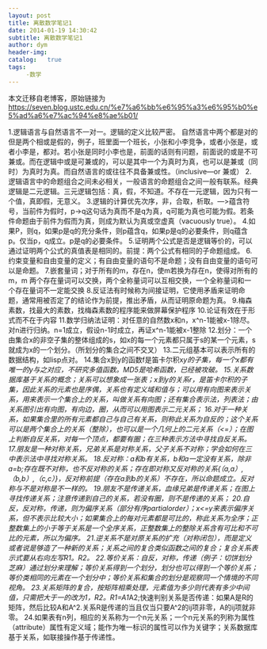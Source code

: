 ```yaml
---
layout: post
title: 离散数学笔记1
date: 2014-01-19 14:30:42
subtitle: 离散数学笔记1
author: dym
header-img:
catalog:   true
tags:
     -数学
---
```


本文迁移自老博客，原始链接为 <https://seven.blog.ustc.edu.cn/%e7%a6%bb%e6%95%a3%e6%95%b0%e5%ad%a6%e7%ac%94%e8%ae%b01/>

1.逻辑语言与自然语言不一对一。逻辑的定义比较严密。
自然语言中两个都是对的但是两个相或是假的，例子，班里面一个班长，小张和小李竞争，或者小张是，或者小李是，都对。若小张是同时小李也是，前面的话则有问题，前面说的或是不可兼或。而在逻辑中或是可兼或的，可以是其中一个为真时为真，也可以是兼或（同时）为真时为真。而自然语言的或往往不具备兼或性。（inclusive―or 兼或）
2.逻辑语言中的命题组合之间未必相关，一般语言的命题组合之间一般有联系。经典逻辑是二元逻辑。三元逻辑包括：真，假，不知道。不存在一元逻辑，因为只有一个值，真即假，无意义。
3.逻辑的计算优先次序，非，合取，析取。―&gt;蕴含符号，当前件为假时，p-&gt;q这句话为真而不是q为真，q可能为真也可能为假。若条件命题由于前件为假而为真，则成为默认为真或空虚真（vacuously true）。
4.如果P，则q，如果p是q的充分条件，则p蕴含q，如果p是q的必要条件，则q蕴含p。仅当p，q成立。p是q的必要条件。
5.证明两个公式是否是逻辑等价的，可以通过证明两个公式的真值表是相同的。前提：两个公式有相同的子命题组成。
6.约束变量和自由变量的定义；有自由变量的语句不是命题；没有自由变量的语句可以是命题。
7.嵌套量词；对于所有的m，存在n，使m若换为存在n，使得对所有的m，m
两个存在量词可以交换，两个全称量词可以互相交换，一个全称量词和一个存在量词不一定能交换
8.反证法有时候称为间接证明，它使用矛盾来证明命题，通常用被否定了的结论作为前提，推出矛盾，从而证明原命题为真。
9.梅森素数，找最大的素数，找梅森素数的程序能来做屏幕保护程序
10.论证有效在于形式而不在于内容
11.数学归纳法证明：对任意的自然数x和n，x^n-1能被x-1除尽。对n进行归纳。n=1成立，假设n-1时成立，再证x^n-1能被x-1整除
12.划分：一个由集合x的非空子集的整体组成的s，如x的每一个元素都只属于s的某一个元素，s就成为x的一个划分。（所划分的集合之间不交叉）
13.二元组基本可以表示所有的数据结构，如lisp点对。
14.集合x到y的函数f是笛卡尔积x*y的子集，每一个x都有唯一的y与之对应，不研究多值函数。MD5是哈希函数，已经被攻破。
15.关系数据库基于关系的概念；关系可以想象成一张表；x到y的关系r，是笛卡尔积的子集，因此关系的元素也是序偶，关系也有定义域和值与；可以用有向图来表示关系，用来表示一个集合上的关系，叫做关系有向图；还有集合表示法，列表法；由关系图引出有向图，有向边，圈，从而可以用图表示二元关系；
16.对于一种关系，如果集合里的所有元素都自己与自己有关系，则称此关系为自反的；这个关系可以是两个集合上的关系（整除），也可以是一个几何上的二元关系（&lt;=）；在图上判断自反关系，对每一个顶点，都要有圈；在三种表示方法中寻找自反关系。
17.朋友是一种对称关系，兄弟关系是对称关系，父子关系不对称；学会如何在三中表示法中寻找对称关系。
18.反对称：a和b有关系，b和a一定没有关系，除非a=b;存在既不对称，也不反对称的关系；存在即对称又反对称的关系{（a,a）,（b,b）,（c,c）}，反对称前提（存在a到b的关系）不存在，所以命题成立。反对称与不是对称是不一样的。
19.朋友不是传递关系，血缘兄弟是传递关系；在图上寻找传递关系；注意传递到自己的关系，若没有圈，则不是传递的关系；
20.自反，反对称，传递，则为偏序关系（部分有序partialorder）；x&lt;=y来表示偏序关系，但不表示比较大小；如果集合上的每对元素都是可比的，称此关系为全序；正整数集上的小于等于关系是一个全序关系，正整数集上的整除关系含有可比和不可比的元素，所以为偏序。
21.逆关系不是对原关系的扩充（对称闭包），而是定义或者说是够造了一种新的关系；关系之间的复合类似函数之间的复合；复合关系表示式要从右向左写R1。R2。
22.等价关系：自反，对称，传递（例子：切饼划分芝麻）通过划分来理解；等价关系得到一个划分，划分也可以得到一个等价关系；等价类相同的元素在一个划分中；等价关系和集合的划分是观察同一个情境的不同视角。
23.关系矩阵的复合，按矩阵相乘处理，元素值为多少则代表有多少中间值，只需把大于一的改为1，R2。R1=A1*A2;快速判别关系是否传递：如果A是R的矩阵，然后比较A和A^2.关系R是传递的当且仅当只要A^2的ij项非零，A的ij项就非零。
24.如果表有n列，相应的关系称为一个n元关系；一个n元关系的列称为属性（attribute）属性有定义域；能作为唯一标识的属性可以作为关键字；关系数据库基于关系，如联接操作基于传递性。

&nbsp;
